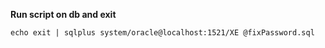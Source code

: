 **Run script on db and exit**

    echo exit | sqlplus system/oracle@localhost:1521/XE @fixPassword.sql
